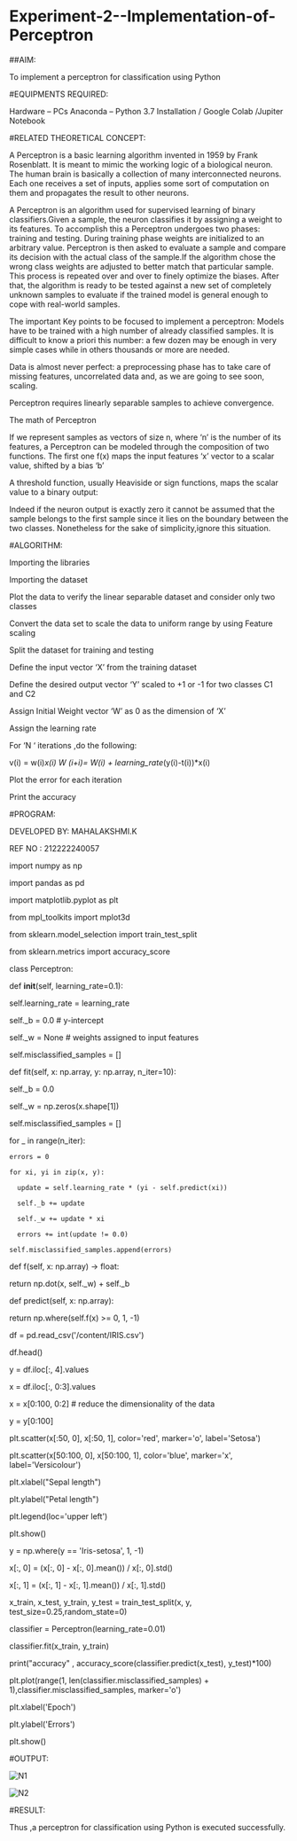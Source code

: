 # Experiment-2--Implementation-of-Perceptron
##AIM:

To implement a perceptron for classification using Python

#EQUIPMENTS REQUIRED:

Hardware – PCs
Anaconda – Python 3.7 Installation / Google Colab /Jupiter Notebook

#RELATED THEORETICAL CONCEPT:

A Perceptron is a basic learning algorithm invented in 1959 by Frank Rosenblatt. It is meant to mimic the working logic of a biological neuron. The human brain is basically a collection of many interconnected neurons. Each one receives a set of inputs, applies some sort of computation on them and propagates the result to other neurons.

A Perceptron is an algorithm used for supervised learning of binary classifiers.Given a sample, the neuron classifies it by assigning a weight to its features. To accomplish this a Perceptron undergoes two phases: training and testing. During training phase weights are initialized to an arbitrary value. Perceptron is then asked to evaluate a sample and compare its decision with the actual class of the sample.If the algorithm chose the wrong class weights are adjusted to better match that particular sample. This process is repeated over and over to finely optimize the biases. After that, the algorithm is ready to be tested against a new set of completely unknown samples to evaluate if the trained model is general enough to cope with real-world samples.

The important Key points to be focused to implement a perceptron:
Models have to be trained with a high number of already classified samples. It is difficult to know a priori this number: a few dozen may be enough in very simple cases while in others thousands or more are needed.

Data is almost never perfect: a preprocessing phase has to take care of missing features, uncorrelated data and, as we are going to see soon, scaling.

Perceptron requires linearly separable samples to achieve convergence.

The math of Perceptron

If we represent samples as vectors of size n, where ‘n’ is the number of its features, a Perceptron can be modeled through the composition of two functions. The first one 
f(x) maps the input features  ‘x’  vector to a scalar value, shifted by a bias ‘b’

A threshold function, usually Heaviside or sign functions, maps the scalar value to a binary output:

Indeed if the neuron output is exactly zero it cannot be assumed that the sample belongs to the first sample since it lies on the boundary between the two classes. Nonetheless for the sake of simplicity,ignore this situation.


#ALGORITHM:

Importing the libraries

Importing the dataset

Plot the data to verify the linear separable dataset and consider only two classes

Convert the data set to scale the data to uniform range by using Feature scaling

Split the dataset for training and testing

Define the input vector ‘X’ from the training dataset

Define the desired output vector ‘Y’ scaled to +1 or -1 for two classes C1 and C2

Assign Initial Weight vector ‘W’ as 0 as the dimension of ‘X’

Assign the learning rate

For ‘N ‘ iterations ,do the following:

v(i) = w(i)*x(i)
          W (i+i)= W(i) + learning_rate*(y(i)-t(i))*x(i)
        
Plot the error for each iteration 

Print the accuracy


#PROGRAM:

DEVELOPED BY: MAHALAKSHMI.K

REF NO : 212222240057

import numpy as np

import pandas as pd

import matplotlib.pyplot as plt

from mpl_toolkits import mplot3d

from sklearn.model_selection import train_test_split

from sklearn.metrics import accuracy_score

class Perceptron:

def __init__(self, learning_rate=0.1):
  
  self.learning_rate = learning_rate
  
  self._b = 0.0  # y-intercept
  
  self._w = None  # weights assigned to input features
  
  self.misclassified_samples = []

def fit(self, x: np.array, y: np.array, n_iter=10):
  
  self._b = 0.0
  
  self._w = np.zeros(x.shape[1])
  
  self.misclassified_samples = []
  
  for _ in range(n_iter):
   
    errors = 0
    
    for xi, yi in zip(x, y):
      
      update = self.learning_rate * (yi - self.predict(xi))
      
      self._b += update
      
      self._w += update * xi
      
      errors += int(update != 0.0)
    
    self.misclassified_samples.append(errors)

def f(self, x: np.array) -> float:

  return np.dot(x, self._w) + self._b
  
def predict(self, x: np.array):

  return np.where(self.f(x) >= 0, 1, -1)
  
df = pd.read_csv('/content/IRIS.csv')

df.head()

y = df.iloc[:, 4].values

x = df.iloc[:, 0:3].values

x = x[0:100, 0:2]  # reduce the dimensionality of the data

y = y[0:100]

plt.scatter(x[:50, 0], x[:50, 1], color='red', marker='o', label='Setosa')

plt.scatter(x[50:100, 0], x[50:100, 1], color='blue', marker='x', label='Versicolour')
         

plt.xlabel("Sepal length")

plt.ylabel("Petal length")

plt.legend(loc='upper left')

plt.show()

y = np.where(y == 'Iris-setosa', 1, -1)


x[:, 0] = (x[:, 0] - x[:, 0].mean()) / x[:, 0].std()

x[:, 1] = (x[:, 1] - x[:, 1].mean()) / x[:, 1].std()



x_train, x_test, y_train, y_test = train_test_split(x, y, test_size=0.25,random_state=0)

classifier = Perceptron(learning_rate=0.01)

classifier.fit(x_train, y_train)

print("accuracy" , accuracy_score(classifier.predict(x_test), y_test)*100)

plt.plot(range(1, len(classifier.misclassified_samples) + 1),classifier.misclassified_samples, marker='o')

plt.xlabel('Epoch')

plt.ylabel('Errors')

plt.show()

#OUTPUT:

 ![N1](https://github.com/maha712/Experiment-2--Implementation-of-Perceptron/assets/121156360/cd550409-b68f-4614-b1fe-b4fd732cfe63)

![N2](https://github.com/maha712/Experiment-2--Implementation-of-Perceptron/assets/121156360/9c4859b1-ad71-4a17-8953-a7de95db4f00)

#RESULT:

Thus ,a perceptron for classification using Python is executed successfully.




















 
